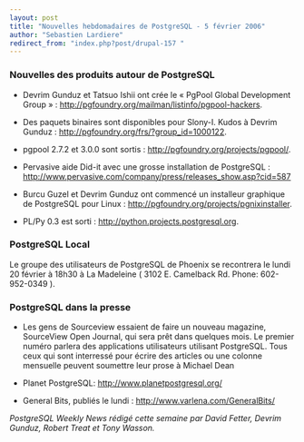 ```yaml
---
layout: post
title: "Nouvelles hebdomadaires de PostgreSQL - 5 février 2006"
author: "Sebastien Lardiere"
redirect_from: "index.php?post/drupal-157 "
---
```




<h3>Nouvelles des produits autour de PostgreSQL</h3>

<ul>

<li>

Devrim Gunduz et Tatsuo Ishii ont crée le « PgPool Global Development Group » : <a href="http://pgfoundry.org/mailman/listinfo/pgpool-hackers">http://pgfoundry.org/mailman/listinfo/pgpool-hackers</a>.

</li>

<li>

Des paquets binaires sont disponibles pour Slony-I. Kudos à Devrim Gunduz : <a href="http://pgfoundry.org/frs/?group_id=1000122">http://pgfoundry.org/frs/?group_id=1000122</a>.

</li>

<li>

pgpool 2.7.2 et 3.0.0 sont sortis : <a href="http://pgfoundry.org/projects/pgpool/">http://pgfoundry.org/projects/pgpool/</a>.

</li>

<li>

Pervasive aide  Did-it avec une grosse installation de PostgreSQL : <a href="http://www.pervasive.com/company/press/releases_show.asp?cid=587">http://www.pervasive.com/company/press/releases_show.asp?cid=587</a>

</li>

<li>

Burcu Guzel et Devrim Gunduz ont commencé un installeur graphique de PostgreSQL pour Linux : <a href="http://pgfoundry.org/projects/pgnixinstaller">http://pgfoundry.org/projects/pgnixinstaller</a>.

</li>

<li>

PL/Py 0.3 est sorti : <a href="http://python.projects.postgresql.org">http://python.projects.postgresql.org</a>.

</li>

</ul>

<h3>PostgreSQL Local</h3>

<p>

Le groupe des utilisateurs de PostgreSQL de Phoenix se recontrera le lundi 20 février à 18h30 à La Madeleine ( 3102 E. Camelback Rd. Phone: 602-952-0349 ).

</p>

<h3>PostgreSQL dans la presse</h3>

<ul><li>Les gens de Sourceview essaient de faire un nouveau magazine, SourceView Open Journal, qui sera prêt dans quelques mois. Le premier numéro parlera des applications utilisateurs utilisant PostgreSQL. Tous ceux qui sont interressé pour écrire des articles ou une colonne mensuelle peuvent soumettre leur prose à Michael Dean </li>

<li>

Planet PostgreSQL: <a href="http://www.planetpostgresql.org/">http://www.planetpostgresql.org/</a>

</li>

<li>

General Bits, publiés le lundi : <a href="http://www.varlena.com/GeneralBits/">http://www.varlena.com/GeneralBits/</a>

</li>

</ul>

<p><em>PostgreSQL Weekly News rédigé cette semaine par David Fetter, Devrim Gunduz, Robert Treat et Tony Wasson.</em></p>